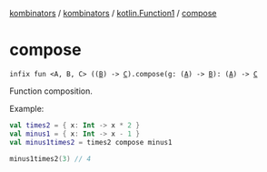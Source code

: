[kombinators](../../index.md) / [kombinators](../index.md) / [kotlin.Function1](index.md) / [compose](./compose.md)

# compose

`infix fun <A, B, C> ((`[`B`](compose.md#B)`) -> `[`C`](compose.md#C)`).compose(g: (`[`A`](compose.md#A)`) -> `[`B`](compose.md#B)`): (`[`A`](compose.md#A)`) -> `[`C`](compose.md#C)

Function composition.

Example:

``` kotlin
val times2 = { x: Int -> x * 2 }
val minus1 = { x: Int -> x - 1 }
val minus1times2 = times2 compose minus1

minus1times2(3) // 4
```

